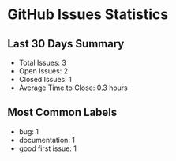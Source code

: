 # GitHub Issues Statistics

## Last 30 Days Summary
- Total Issues: 3
- Open Issues: 2
- Closed Issues: 1
- Average Time to Close: 0.3 hours

## Most Common Labels
- bug: 1
- documentation: 1
- good first issue: 1
